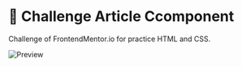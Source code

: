 # 🥳 Challenge Article Ccomponent

Challenge of FrontendMentor.io for practice HTML and CSS.

![Preview](https://repository-images.githubusercontent.com/282343648/2ee0e880-de21-11ea-9c1f-a9969842d203)
